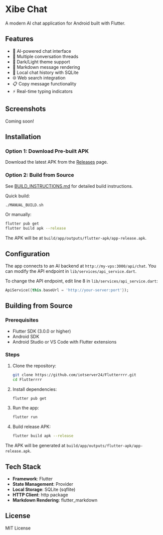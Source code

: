# Xibe Chat

A modern AI chat application for Android built with Flutter.

## Features

- 🤖 AI-powered chat interface
- 💬 Multiple conversation threads
- 🌙 Dark/Light theme support
- 📝 Markdown message rendering
- 💾 Local chat history with SQLite
- 🌐 Web search integration
- 📋 Copy message functionality
- ⚡ Real-time typing indicators

## Screenshots

Coming soon!

## Installation

### Option 1: Download Pre-built APK
Download the latest APK from the [Releases](https://github.com/iotserver24/Flutterrrr/releases) page.

### Option 2: Build from Source
See [BUILD_INSTRUCTIONS.md](BUILD_INSTRUCTIONS.md) for detailed build instructions.

Quick build:
```bash
./MANUAL_BUILD.sh
```

Or manually:
```bash
flutter pub get
flutter build apk --release
```

The APK will be at `build/app/outputs/flutter-apk/app-release.apk`.

## Configuration

The app connects to an AI backend at `http://my-vps:3000/api/chat`. You can modify the API endpoint in `lib/services/api_service.dart`.

To change the API endpoint, edit line 8 in `lib/services/api_service.dart`:
```dart
ApiService({this.baseUrl = 'http://your-server:port'});
```

## Building from Source

### Prerequisites

- Flutter SDK (3.0.0 or higher)
- Android SDK
- Android Studio or VS Code with Flutter extensions

### Steps

1. Clone the repository:
   ```bash
   git clone https://github.com/iotserver24/Flutterrrr.git
   cd Flutterrrr
   ```

2. Install dependencies:
   ```bash
   flutter pub get
   ```

3. Run the app:
   ```bash
   flutter run
   ```

4. Build release APK:
   ```bash
   flutter build apk --release
   ```

The APK will be generated at `build/app/outputs/flutter-apk/app-release.apk`.

## Tech Stack

- **Framework**: Flutter
- **State Management**: Provider
- **Local Storage**: SQLite (sqflite)
- **HTTP Client**: http package
- **Markdown Rendering**: flutter_markdown

## License

MIT License
